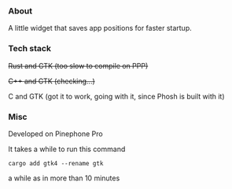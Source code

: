 ### About

A little widget that saves app positions for faster startup.

### Tech stack

~~Rust and GTK (too slow to compile on PPP)~~

~~C++ and GTK (checking...)~~

C and GTK (got it to work, going with it, since Phosh is built with it)

### Misc

Developed on Pinephone Pro

It takes a while to run this command

`cargo add gtk4 --rename gtk`

a while as in more than 10 minutes
